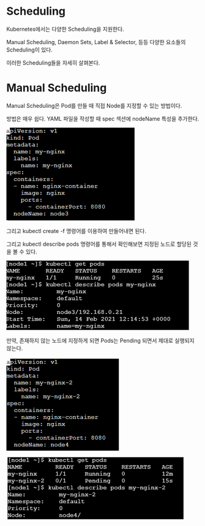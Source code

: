 # Scheduling

Kubernetes에서는 다양한 Scheduling을 지원한다.

Manual Scheduling, Daemon Sets, Label & Selector, 등등 다양한 요소들의 Scheduling이 있다.

이러한 Scheduling들을 자세히 살펴본다.

# Manual Scheduling

Manual Scheduling은 Pod를 만들 때 직접 Node를 지정할 수 있는 방법이다.

방법은 매우 쉽다. YAML 파일을 작성할 때 spec 섹션에 nodeName 특성을 추가한다.

![image1](https://github.com/kjo26619/Certificated-Kubernetes-Administrator/blob/main/Chapter1/Image/schedule1.PNG)

그리고 kubectl create -f 명령어를 이용하여 만들어내면 된다.

그리고 kubectl describe pods 명령어를 통해서 확인해보면 지정된 노드로 할당된 것을 볼 수 있다.

![image2](https://github.com/kjo26619/Certificated-Kubernetes-Administrator/blob/main/Chapter1/Image/schedule2.PNG)

만약, 존재하지 않는 노드에 지정하게 되면 Pods는 Pending 되면서 제대로 실행되지 않는다.

![image3](https://github.com/kjo26619/Certificated-Kubernetes-Administrator/blob/main/Chapter1/Image/schedule3.PNG)

![image4](https://github.com/kjo26619/Certificated-Kubernetes-Administrator/blob/main/Chapter1/Image/schedule4.PNG)
